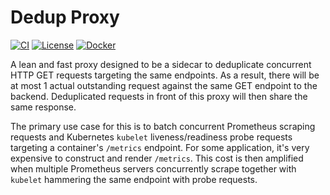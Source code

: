 # Dedup Proxy

[![CI](https://github.com/shopstic/dedup-proxy/actions/workflows/ci.yaml/badge.svg)](https://github.com/shopstic/dedup-proxy/actions) [![License](https://img.shields.io/badge/License-Apache%202.0-blue.svg)](https://github.com/shopstic/dedup-proxy/blob/main/LICENSE) [![Docker](https://img.shields.io/docker/v/shopstic/dedup-proxy?arch=amd64&color=%23ab47bc&label=Docker%20Image&sort=date)](https://hub.docker.com/repository/docker/shopstic/dedup-proxy/tags?page=1&ordering=last_updated)

A lean and fast proxy designed to be a sidecar to deduplicate concurrent HTTP GET requests targeting the same endpoints. As a result, there will be at most 1 actual outstanding request against the same GET endpoint to the backend. Deduplicated requests in front of this proxy will then share the same response.

The primary use case for this is to batch concurrent Prometheus scraping requests and Kubernetes `kubelet` liveness/readiness probe requests targeting a container's `/metrics` endpoint. For some application, it's very expensive to construct and render `/metrics`. This cost is then amplified when multiple Prometheus servers concurrently scrape together with `kubelet` hammering the same endpoint with probe requests.
